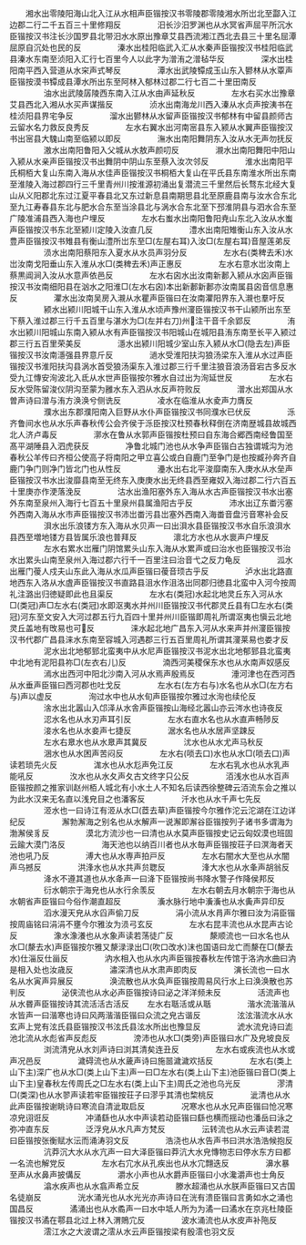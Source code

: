 <!-- { "loadSidebar": true } -->
　　湘水出零陵阳海山北入江从水相声臣锴按汉书零陵郡零陵湘水所岀北至酃入江边郡二行二千五百三十里修翔反
　　
　　汨长沙汨罗渊也从水冥省声屈平所沉水臣锴按汉书注长沙国罗县北带汨水水原出豫章艾县西流湘江西北去县三十里名屈潭屈原自沉处也民的反
　　
　　溱水出桂阳临武入汇从水秦声臣锴按汉书桂阳临武县溱水东南至浈阳入汇行七百里今人以此字为潧洧之潧毡华反
　　
　　深水出桂阳南平西入营道从水穼声式琴反
　　
　　潭水出武陵镡成玉山东入鬰林从水覃声臣锴按漠书镡成县潭水所出东至阿林入郁林过郡二行七百二十里田南反
　　
　　油水出武陵孱陵西东南入江从水由声延秋反
　　
　　左水右买水岀豫章艾县西北入湘从水买声谋揩反
　　
　　浈水出南海龙川西入溱从水贞声按洟书在桂浈阳县界宅争反
　　
　　溜水出鬰林从水留声臣锴按汉书郁林有中留县颜师古云留水名力救反良秀反
　　
　　左水右翼水出河南宻县东入颍从水翼声臣锴按汉书出宻县大騩山南至临颍以即反
　　
　　潕水出南阳舞阴东入汝从水无声勿抚反
　　
　　滶水出南阳鲁阳入父城从水敖声颜叨反
　　
　　瀙水出南阳舞阳中阳山入颍从水亲声臣锴按汉书出舞阴中阴山东至蔡入汝次邻反
　　
　　淮水出南阳平氏桐栢大复山东南入海从水佳声臣锴按汉书桐栢大复山在平氏县东南淮水所出东南至淮陵入海过郡四行三千里青州川按淮源初涌出复潜流三千里然后长骛东北经大复山从义阳郡北东过江夏平春县北又东过新息县南期思县北至原鹿县南与汝水合东北至九江寿春县东北与肥水合东至当涂县北与涡水合东北至下邳淮阴县与泗水合东至广陵准浦县西入海也户埋反
　　
　　左水右蚩水出南阳鲁阳尭山东北入汝从水蚩声臣锴按汉书东北至颍川定陵入汝直几反
　　
　　澧水出南阳雉衡山东入汝从水豊声臣锴按汉书雉县有衡山澧所岀东至□(左屋右耳)入汝□(左屋右耳)音屋莲弟反
　　
　　涢水出南阳蔡阳东入夏水从水员声羽分反
　　
　　左水右(类稗去禾)水岀汝南戈阳垂山东入淮从水□(类稗去禾)声正惠反
　　
　　左水右意水岀汝南上蔡黒阊涧入汝从水意声依邑反
　　
　　左水右囟水出汝南新郪入颍从水囟声臣锴按汉书汝南细阳县在汹水之阳淮□(左水右囟)本出新郪新郪亦汝南属县囟音信息惠反
　　
　　灈水出汝南吴房入瀙从水瞿声臣锴曰在汝南灈阳界东入瀙也羣吁反
　　
　　颍水出颍川阳城干山东入淮从水顷声豫州濅臣锴按汉书干山颍所出东至下蔡入淮过郡三行千五百里与湛水为□(左并右刀)州注干音千余郢反
　　
　　洧水出颍川阳城山东南入颍从水有声臣锴按汉书阳城山在城阳县洧东南至长平入颍过郡三行五百里荣美反
　　
　　濦水出颍川阳城少室山东入颍从水□(隐去左)声臣锴按汉书汝南濦强县界意斤反
　　
　　濄水受淮阳扶沟狼汤梁东入淮从水过声臣锴按汉书淮阳扶沟县涡水首受狼汤渠东入淮过郡三行千里注狼音浪汤音宕古多反水受九江慱安洵波北入氐从水世声臣锴按尔雅水自过出为洵延世反
　　
　　左水右反水受陈留浚仪阴沟至蒙为雝水东入泗从水反声符败反
　　
　　潧水出郑国从水曽声诗曰潧与洧方涣涣兮侧诜反
　　
　　凌水在临淮从水夌声力膺反
　　
　　濮水出东郡濮阳南入巨野从水仆声臣锴按汉书同濮水已伏反
　　
　　泺齐鲁间水也从水乐声春秋传公会齐侯于泺臣按汉杜预春秋释倒在济南歴城县故城西北人济卢毒反
　　
　　漷水在鲁从水郭声臣锴按杜预曰自东海合郷西南经鲁国至髙平湖陲县入泗虎获反
　　
　　净鲁北城门池也从水争声臣锴白古独谓城沟为池春秋公羊传曰齐桓公使高子将南阳之甲立喜公或白自鹿门至争门是也按臧孙奔齐自鹿门争门则净门皆北门也从性反
　　
　　灅水出右北平浚靡南东入庚水从水垒声臣锴按汉书水出浚靡县南至无终东入庚庚水出无终县西至雍奴入海过郡二行六百五十里庚亦作浭落浼反
　　
　　沽水出渔阳塞外东入海从水古声臣锴按汉书水出塞外东南至泉州入海行七百五十里泉州县属渔阳古乎反
　　
　　沛水出辽东畨污塞外西南入海从水市声臣锴按汉书沛岀畨污县岀塞外西南入海畨音盘污音寒补会反
　　
　　浿水出乐浪镂方东入海从水贝声一曰出浿水县臣锴按汉书水自乐浪浿水县西至増地镂方县皆属乐浪也普拜反
　　
　　瀤北方水也从水褱声户埋反
　　
　　左水右累水岀雁门阴馆累头山东入海从水累声或曰治水也臣锴按汉书治水出累头山南至泉州入海过郡六行千一百里注曰治音弋之反力龟反
　　
　　泒水出雁门葰人戍夫山东此入海从水瓜声臣锴曰葰音顼古乎反
　　
　　泸水出北路直地西东入洛从水虘声臣锴按汉书直路县沮水作沮洛出同郡归徳县北蛮中入河今按周礼注潞出归徳疑即此也且渠反
　　
　　左水右(类冠)水起北地灵丘东入河从水□(类冠)声□左水右(类冠)水即沤夷水并州川臣锴按汉书代郡灵丘县有□左水右(类冠)河东至文安入大河过郡五行九百四十里并州川臣锴即周礼所谓沤夷也愼云北地灵丘盖地有攺易也可反
　　
　　涞水起北地广昌东入河从水来声并州濅臣锴按汉书代郡广昌县涞水东南至容城入河遇郡三行五百里周礼所谓其濅莱易也娄才反
　　
　　泥水出北地郁郅北蛮夷中从水尼声臣锴按汉书泥水出北地郁郅县北蛮夷中北地有泥阳县祢□(左衣右儿)反
　　
　　湳西河美稷保东水也从水南声奴感反
　　
　　漹水出西河中阳北沙南入河从水焉声殷焉反
　　
　　涶河津也在西河西从水垂声臣锴曰西河郡也吐戈反
　　
　　左水右(左方右与)水名也从水□(左方右与)声以虚反
　　
　　洵过水中也从水旬声臣锴按尔雅过水洵也续伦反
　　
　　涻水出北嚣山入邙泽从水舎声臣锴按山海经北嚣山亦云涔水也诗夜反
　　
　　涊水名也从水刃声耳引反
　　
　　左水右直水名也从水直声畅陟反
　　
　　淁水名也从水妾声七捷反
　　
　　涺水名也从水居声坚踈反
　　
　　左水右臮水也从水臮声其冀反
　　
　　沋水也从水尤声马秋反
　　
　　涃水也从水困声苦闷反
　　
　　左水右(唢去口)水也从水□(唢去口)声读若琐先火反
　　
　　浝水也从水尨声免江反
　　
　　左水右乳水也从水乳声能吼反
　　
　　汷水也从水夂声夂古文终字只公反
　　
　　洦浅水也从水百声臣锴按颜之推家训赵州栢人城北有小水土人不知名后读西徐整碑云洦流东会之推以为此水汉来无名直以浅皃目之也潘客反
　　
　　汘水也从水千声七先反
　　
　　洍水也一曰诗江有洍从水□(茝去草)声臣锴按今尔雅作沱云沱湖在江边详纪反
　　
　　澥勃澥海之别名也从水解声一说澥即澥谷臣锴按列子诸书多谓海为渤澥侯豸反
　　
　　漠北方流沙也一曰清也从水莫声臣锴按史记云匈奴漠也班固云踰大漠门洛反
　　
　　海天池也以纳百川者也从水毎声臣锴按荘子曰溟海者天池也吼乃反
　　
　　溥大也从水専声拍戸反
　　
　　左水右闇水大至也从水闇声乌撼反
　　
　　洪浲水也从水共声贠聦反
　　
　　浲大水也从水夆声胡翁反
　　
　　洚水不遵其道也从水夅声一曰洚下臣锴按尚书降水警子作降侯邦反
　　
　　衍水朝宗于海皃也从水行余羡反
　　
　　左水右朝去月水朝宗于海也从水朝省声臣锴曰今俗作潮直超反
　　
　　濥水脉行地中濥濥也从水夤声异印反
　　
　　滔水漫天皃从水舀声偷刀反
　　
　　涓小流从水肙声尔雅曰汝为涓臣锴按周庙铭曰涓涓不壅今尔雅汝为涢弓玄反
　　
　　左水右昆丰流也从水昆声古论反
　　
　　潒水潒瀁也从水象声读若荡徒广反
　　
　　漦顺流也一曰水名也从水□(漦去水)声臣锴按尔雅又漦渌渌出□(吹口改水)沫也国语曰龙亡而漦在□(漦去水)仕淄反仕甾反
　　
　　汭水相入也从水内声臣锴按春秋左传馆于洛汭水曲曰汭是相入处也汝歳反
　　
　　潚深清也从水肃声即肉反
　　
　　演长流也一曰水名从水寅声异展反
　　
　　涣流散也从水奂声臣锴按周易风行水上曰涣涣散也苏判反
　　
　　泌侠流也从水必声臣锴按诗曰泌之洋洋频未反
　　
　　活流声也从水昬声臣锴按诗其流活活古活反
　　左水右聒活或从聒
　　
　　湝水流湝湝从水皆声一曰湝寒也诗曰风两湝湝臣锴曰众流之皃古谐反
　　
　　泫泫湝流水从水玄声上党有泫氏县臣锴按汉书泫氏县泫水所出也豫显反
　　
　　淲水流皃诗曰滮池北流从水彪省声反彪反
　　
　　滂沛也从水□(类旁)声臣锴曰水广及皃坡良反
　　
　　浏流清皃从水刘声诗曰浏其清矣连丑反
　　
　　左水右或疾流也从水或声况邑反
　　
　　濊碍流也从水薉声诗曰施噐濊濊欢括反
　　
　　左水右(类上山下主)深广也从水□(类上山下主)声一曰□左水右(类上山下主)池臣锴曰音□(类上山下主)皇春秋左传周氏之□左水右(类上山下主)周氏之池也乌光反
　　
　　漻清□(类深)也从水翏声读若牢臣锴按荘子曰漻乎其清也棃桃反
　　
　　泚清也从水此声臣锴按谢眺诗曰寒流自清泚取启反
　　
　　况寒水也从水兄声臣锴曰怆况寒凉皃诩诳反
　　
　　冲涌繇也从水中声读若动臣锴曰繇也横而揺动也潘岳曰泳之弥冲直东反
　　
　　泛浮皃从水凡声方梵反
　　
　　沄转流也从水云声读若混曰臣锴按张衡赋水沄而涌涛羽文反
　　
　　浩浇也从水告声书曰洪水浩浩候抱反
　　
　　沆莽沉大水从水亢声一曰大泽臣锴曰莽沆大水皃慱物志曰停水东方曰都一名流也解党反
　　
　　左水右宂水从孔疾出也从水宂翲迭反
　　
　　濞水暴至声从水鼻声披傋反
　　
　　灂水小声也从水爵声臣锴曰小水瀺灂声也士角反
　　
　　潝水疾声也从水翕声希立反
　　
　　滕水超涌也从水朕声臣锴曰又古国名徒崩反
　　
　　洸水涌光也从水光光亦声诗曰在洸有溃臣锴曰言勇如水之涌也国昌反
　　
　　潏涌出也从水矞声一曰水中坻人所为为潏一曰潏水在京兆杜陵臣锴按汉书潏在鄠县北过上林入渭鵙宂反
　　
　　波水涌流也从水皮声补陁反
　　
　　澐江水之大波谓之澐从水云声臣锴按梁有殷澐也羽文反
　　
